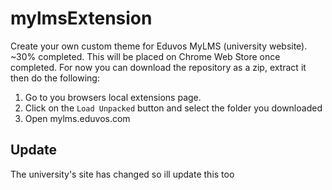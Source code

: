 # mylmsExtension

Create your own custom theme for Eduvos MyLMS (university website). ~30% completed. This will be placed on Chrome Web Store once completed. For now you can download the repository as a zip, extract it then do the following:

1. Go to you browsers local extensions page.
2. Click on the `Load Unpacked` button and select the folder you downloaded
3. Open mylms.eduvos.com

## Update

The university's site has changed so ill update this too
